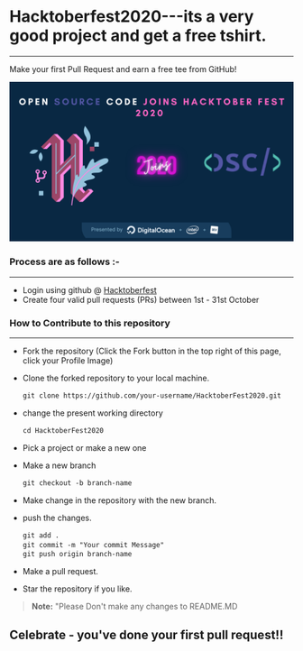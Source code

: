 # Hacktoberfest2020---its a very good project and get a free tshirt.
---

Make your first Pull Request and earn a free tee from GitHub!

![Hacktoberfest 2020](osc_hacktoberfest2020.png)

### Process are as follows :-

---

- Login using github @ [Hacktoberfest](https://hacktoberfest.digitalocean.com/)
- Create four valid pull requests (PRs) between 1st - 31st October

### How to Contribute to this repository

---

- Fork the repository (Click the Fork button in the top right of this page, click your Profile Image)

- Clone the forked repository to your local machine.

  ```markdown
  git clone https://github.com/your-username/HacktoberFest2020.git
  ```

- change the present working directory

  ```markdown
  cd HacktoberFest2020
  ```

- Pick a project or make a new one

- Make a new branch

  ```markdown
  git checkout -b branch-name
  ```

- Make change in the repository with the new branch.

- push the changes.

  ```markdown
  git add .
  git commit -m "Your commit Message"
  git push origin branch-name
  ```

- Make a pull request.

- Star the repository if you like.

> **Note:** "Please Don't make any changes to README.MD

## Celebrate - you've done your first pull request!!
